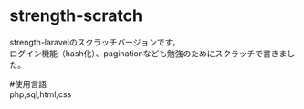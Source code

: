 # strength-scratch<br>

strength-laravelのスクラッチバージョンです。<br>
ログイン機能（hash化）、paginationなども勉強のためにスクラッチで書きました。<br>

#使用言語<br>
php,sql,html,css<br>
